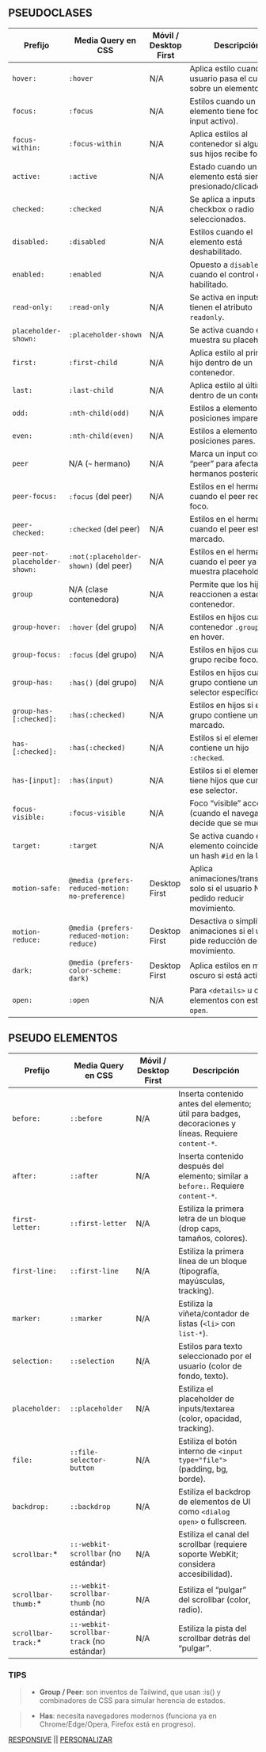 ## PSEUDOCLASES

| Prefijo                       | Media Query en CSS                               | Móvil / Desktop First | Descripción                                                                         |
| ----------------------------- | ------------------------------------------------ | --------------------- | ----------------------------------------------------------------------------------- |
| `hover:`                      | `:hover`                                         | N/A                   | Aplica estilo cuando el usuario pasa el cursor sobre un elemento.                   |
| `focus:`                      | `:focus`                                         | N/A                   | Estilos cuando un elemento tiene foco (ej. input activo).                           |
| `focus-within:`               | `:focus-within`                                  | N/A                   | Aplica estilos al contenedor si alguno de sus hijos recibe foco.                    |
| `active:`                     | `:active`                                        | N/A                   | Estado cuando un elemento está siendo presionado/clicado.                           |
| `checked:`                    | `:checked`                                       | N/A                   | Se aplica a inputs tipo checkbox o radio seleccionados.                             |
| `disabled:`                   | `:disabled`                                      | N/A                   | Estilos cuando el elemento está deshabilitado.                                      |
| `enabled:`                    | `:enabled`                                       | N/A                   | Opuesto a `disabled:`; cuando el control está habilitado.                           |
| `read-only:`                  | `:read-only`                                     | N/A                   | Se activa en inputs que tienen el atributo `readonly`.                              |
| `placeholder-shown:`          | `:placeholder-shown`                             | N/A                   | Se activa cuando el input muestra su placeholder.                                   |
| `first:`                      | `:first-child`                                   | N/A                   | Aplica estilo al primer hijo dentro de un contenedor.                               |
| `last:`                       | `:last-child`                                    | N/A                   | Aplica estilo al último hijo dentro de un contenedor.                               |
| `odd:`                        | `:nth-child(odd)`                                | N/A                   | Estilos a elementos en posiciones impares.                                          |
| `even:`                       | `:nth-child(even)`                               | N/A                   | Estilos a elementos en posiciones pares.                                            |
| `peer`                        | N/A (`~` hermano)                                | N/A                   | Marca un input como “peer” para afectar a sus hermanos posteriores.                 |
| `peer-focus:`                 | `:focus` (del peer)                              | N/A                   | Estilos en el hermano cuando el peer recibe foco.                                   |
| `peer-checked:`               | `:checked` (del peer)                            | N/A                   | Estilos en el hermano cuando el peer está marcado.                                  |
| `peer-not-placeholder-shown:` | `:not(:placeholder-shown)` (del peer)            | N/A                   | Estilos en el hermano cuando el peer ya no muestra placeholder.                     |
| `group`                       | N/A (clase contenedora)                          | N/A                   | Permite que los hijos reaccionen a estados del contenedor.                          |
| `group-hover:`                | `:hover` (del grupo)                             | N/A                   | Estilos en hijos cuando el contenedor `.group` está en hover.                       |
| `group-focus:`                | `:focus` (del grupo)                             | N/A                   | Estilos en hijos cuando el grupo recibe foco.                                       |
| `group-has:`                  | `:has()` (del grupo)                             | N/A                   | Estilos en hijos cuando el grupo contiene un selector específico.                   |
| `group-has-[:checked]:`       | `:has(:checked)`                                 | N/A                   | Estilos en hijos si el grupo contiene un input marcado.                             |
| `has-[:checked]:`             | `:has(:checked)`                                 | N/A                   | Estilos si el elemento contiene un hijo `:checked`.                                 |
| `has-[input]:`                | `:has(input)`                                    | N/A                   | Estilos si el elemento tiene hijos que cumplen ese selector.                        |
| `focus-visible:`              | `:focus-visible`                                 | N/A                   | Foco “visible” accesible (cuando el navegador decide que se muestre).               |
| `target:`                     | `:target`                                        | N/A                   | Se activa cuando el elemento coincide con un hash `#id` en la URL.                  |
| `motion-safe:`                | `@media (prefers-reduced-motion: no-preference)` | Desktop First         | Aplica animaciones/transiciones solo si el usuario NO ha pedido reducir movimiento. |
| `motion-reduce:`              | `@media (prefers-reduced-motion: reduce)`        | Desktop First         | Desactiva o simplifica animaciones si el usuario pide reducción de movimiento.      |
| `dark:`                       | `@media (prefers-color-scheme: dark)`            | Desktop First         | Aplica estilos en modo oscuro si está activado.                                     |
| `open:`                       | `:open`                                          | N/A                   | Para `<details>` u otros elementos con estado `open`.                               |

## PSEUDO ELEMENTOS

| Prefijo              | Media Query en CSS                        | Móvil / Desktop First | Descripción                                                                                          |
| -------------------- | ----------------------------------------- | --------------------- | ---------------------------------------------------------------------------------------------------- |
| `before:`            | `::before`                                | N/A                   | Inserta contenido antes del elemento; útil para badges, decoraciones y líneas. Requiere `content-*`. |
| `after:`             | `::after`                                 | N/A                   | Inserta contenido después del elemento; similar a `before:`. Requiere `content-*`.                   |
| `first-letter:`      | `::first-letter`                          | N/A                   | Estiliza la primera letra de un bloque (drop caps, tamaños, colores).                                |
| `first-line:`        | `::first-line`                            | N/A                   | Estiliza la primera línea de un bloque (tipografía, mayúsculas, tracking).                           |
| `marker:`            | `::marker`                                | N/A                   | Estiliza la viñeta/contador de listas (`<li>` con `list-*`).                                         |
| `selection:`         | `::selection`                             | N/A                   | Estilos para texto seleccionado por el usuario (color de fondo, texto).                              |
| `placeholder:`       | `::placeholder`                           | N/A                   | Estiliza el placeholder de inputs/textarea (color, opacidad, tracking).                              |
| `file:`              | `::file-selector-button`                  | N/A                   | Estiliza el botón interno de `<input type="file">` (padding, bg, borde).                             |
| `backdrop:`          | `::backdrop`                              | N/A                   | Estiliza el backdrop de elementos de UI como `<dialog open>` o fullscreen.                           |
| `scrollbar:`\*       | `::-webkit-scrollbar` (no estándar)       | N/A                   | Estiliza el canal del scrollbar (requiere soporte WebKit; considera accesibilidad).                  |
| `scrollbar-thumb:`\* | `::-webkit-scrollbar-thumb` (no estándar) | N/A                   | Estiliza el “pulgar” del scrollbar (color, radio).                                                   |
| `scrollbar-track:`\* | `::-webkit-scrollbar-track` (no estándar) | N/A                   | Estiliza la pista del scrollbar detrás del “pulgar”.                                                 |

### TIPS

> - **Group / Peer**: son inventos de Tailwind, que usan :is() y combinadores de CSS para simular herencia de estados.

> - **Has**: necesita navegadores modernos (funciona ya en Chrome/Edge/Opera, Firefox está en progreso).

[RESPONSIVE](./06-responsive.md) || [PERSONALIZAR](./08-personalizar-tailwind.md)
